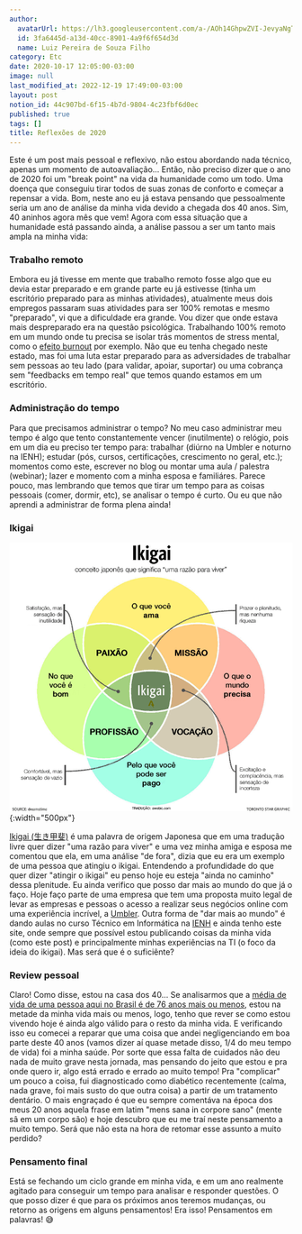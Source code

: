 ```yaml
---
author:
  avatarUrl: https://lh3.googleusercontent.com/a-/AOh14GhpwZVI-JevyaNgTdlrOT6YN20cI6V9Kxtq38Ij8AQ=s100
  id: 3fa6445d-a13d-40cc-8901-4a9f6f654d3d
  name: Luiz Pereira de Souza Filho
category: Etc
date: 2020-10-17 12:05:00-03:00
image: null
last_modified_at: 2022-12-19 17:49:00-03:00
layout: post
notion_id: 44c907bd-6f15-4b7d-9804-4c23fbf6d0ec
published: true
tags: []
title: Reflexões de 2020
---
```


Este é um post mais pessoal e reflexivo, não estou abordando nada técnico, apenas um momento de autoavaliação... Então, não preciso dizer que o ano de 2020 foi um "break point" na vida da humanidade como um todo. Uma doença que conseguiu tirar todos de suas zonas de conforto e começar a repensar a vida. Bom, neste ano eu já estava pensando que pessoalmente seria um ano de análise da minha vida devido a chegada dos 40 anos. Sim, 40 aninhos agora mês que vem! Agora com essa situação que a humanidade está passando ainda, a análise passou a ser um tanto mais ampla na minha vida:

###   Trabalho remoto

Embora eu já tivesse em mente que trabalho remoto fosse algo que eu devia estar preparado e em grande parte eu já estivesse (tinha um escritório preparado para as minhas atividades), atualmente meus dois empregos passaram suas atividades para ser 100% remotas e mesmo "preparado", vi que a dificuldade era grande. Vou dizer que onde estava mais despreparado era na questão psicológica. Trabalhando 100% remoto em um mundo onde tu precisa se isolar trás momentos de stress mental, como o [efeito burnout](https://drauziovarella.uol.com.br/doencas-e-sintomas/sindrome-de-burnout-esgotamento-profissional/) por exemplo. Não que eu tenha chegado neste estado, mas foi uma luta estar preparado para as adversidades de trabalhar sem pessoas ao teu lado (para validar, apoiar, suportar) ou uma cobrança sem "feedbacks em tempo real" que temos quando estamos em um escritório.

###   Administração do tempo

Para que precisamos administrar o tempo? No meu caso administrar meu tempo é algo que tento constantemente vencer (inutilmente) o relógio, pois em um dia eu preciso ter tempo para: trabalhar (diúrno na Umbler e noturno na IENH); estudar (pós, cursos, certificações, crescimento no geral, etc.); momentos como este, escrever no blog ou montar uma aula / palestra (webinar); lazer e momento com a minha esposa e familiáres. Parece pouco, mas lembrando que temos que tirar um tempo para as coisas pessoais (comer, dormir, etc), se analisar o tempo é curto. Ou eu que não aprendi a administrar de forma plena ainda!

###   Ikigai

![Ikigai](/assets/ikigai.png){:width="500px"}

[Ikigai (生き甲斐)](https://en.wikipedia.org/wiki/Ikigai) é uma palavra de origem Japonesa que em uma tradução livre quer dizer "uma razão para viver" e uma vez minha amiga e esposa me comentou que ela, em uma análise "de fora", dizia que eu era um exemplo de uma pessoa que atingiu o ikigai. Entendendo a profundidade do que quer dizer "atingir o ikigai" eu penso hoje eu esteja "ainda no caminho" dessa plenitude. Eu ainda verifico que posso dar mais ao mundo do que já o faço. Hoje faço parte de uma empresa que tem uma proposta muito legal de levar as empresas e pessoas o acesso a realizar seus negócios online com uma experiência incrível, a [Umbler](https://lpsouza.com/umbler/). Outra forma de "dar mais ao mundo" é dando aulas no curso Técnico em Informática na [IENH](https://ienh.com.br/) e ainda tenho este site, onde sempre que possível estou publicando coisas da minha vida (como este post) e principalmente minhas experiências na TI (o foco da ideia do ikigai). Mas será que é o suficiênte?

###   Review pessoal

Claro! Como disse, estou na casa dos 40... Se analisarmos que a [média de vida de uma pessoa aqui no Brasil é de 76 anos mais ou menos](https://g1.globo.com/bemestar/noticia/2019/11/28/expectativa-de-vida-do-brasileiro-ao-nascer-foi-de-763-anos-em-2018-diz-ibge.ghtml), estou na metade da minha vida mais ou menos, logo, tenho que rever se como estou vivendo hoje é ainda algo válido para o resto da minha vida. E verificando isso eu comecei a reparar que uma coisa que andei negligenciando em boa parte deste 40 anos (vamos dizer aí quase metade disso, 1/4 do meu tempo de vida) foi a minha saúde. Por sorte que essa falta de cuidados não deu nada de muito grave nesta jornada, mas pensando do jeito que estou e pra onde quero ir, algo está errado e errado ao muito tempo! Pra "complicar" um pouco a coisa, fui diagnosticado como diabético recentemente (calma, nada grave, foi mais susto do que outra coisa) a partir de um tratamento dentário. O mais engraçado é que eu sempre comentáva na época dos meus 20 anos aquela frase em latim "mens sana in corpore sano" (mente sâ em um corpo são) e hoje descubro que eu me traí neste pensamento a muito tempo. Será que não esta na hora de retomar esse assunto a muito perdido?

###   Pensamento final

Está se fechando um ciclo grande em minha vida, e em um ano realmente agitado para conseguir um tempo para analisar e responder questões. O que posso dizer é que para os próximos anos teremos mudanças, ou retorno as origens em alguns pensamentos! Era isso! Pensamentos em palavras! 😅
